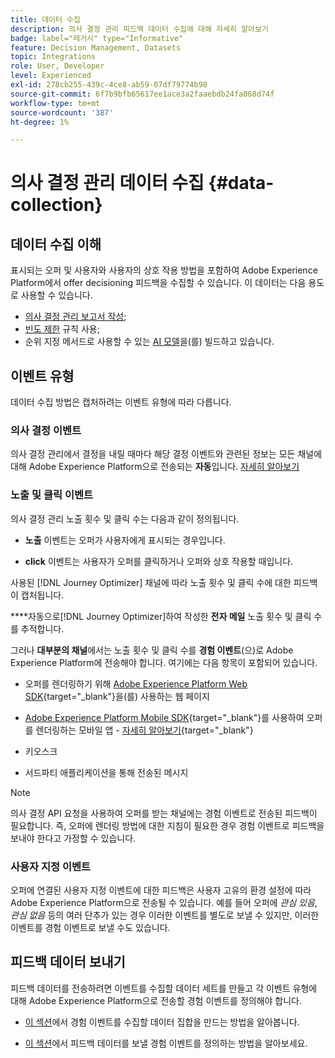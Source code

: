 ```yaml
---
title: 데이터 수집
description: 의사 결정 관리 피드백 데이터 수집에 대해 자세히 알아보기
badge: label="레거시" type="Informative"
feature: Decision Management, Datasets
topic: Integrations
role: User, Developer
level: Experienced
exl-id: 278cb255-439c-4ce8-ab59-07df79774b98
source-git-commit: 6f7b9bfb65617ee1ace3a2faaebdb24fa068d74f
workflow-type: tm+mt
source-wordcount: '387'
ht-degree: 1%

---
```


# 의사 결정 관리 데이터 수집 {#data-collection}

## 데이터 수집 이해

표시되는 오퍼 및 사용자와 사용자의 상호 작용 방법을 포함하여 Adobe Experience Platform에서 offer decisioning 피드백을 수집할 수 있습니다. 이 데이터는 다음 용도로 사용할 수 있습니다.

* [의사 결정 관리 보고서 작성](../reports/get-started-events.md);
* [빈도 제한](../offer-library/add-constraints.md#capping) 규칙 사용;
* 순위 지정 메서드로 사용할 수 있는 [AI 모델](../ranking/create-ranking-strategies.md)을(를) 빌드하고 있습니다.

## 이벤트 유형

데이터 수집 방법은 캡처하려는 이벤트 유형에 따라 다릅니다.

### 의사 결정 이벤트

의사 결정 관리에서 결정을 내릴 때마다 해당 결정 이벤트와 관련된 정보는 모든 채널에 대해 Adobe Experience Platform으로 전송되는 **자동**&#x200B;입니다. [자세히 알아보기](../reports/get-started-events.md)

### 노출 및 클릭 이벤트

의사 결정 관리 노출 횟수 및 클릭 수는 다음과 같이 정의됩니다.

* **노출** 이벤트는 오퍼가 사용자에게 표시되는 경우입니다.

* **click** 이벤트는 사용자가 오퍼를 클릭하거나 오퍼와 상호 작용할 때입니다.

사용된 [!DNL Journey Optimizer] 채널에 따라 노출 횟수 및 클릭 수에 대한 피드백이 캡처됩니다.

****&#x200B;자동으로[!DNL Journey Optimizer]하여 작성한 **전자 메일** 노출 횟수 및 클릭 수를 추적합니다.

그러나 **대부분의 채널**&#x200B;에서는 노출 횟수 및 클릭 수를 **경험 이벤트**(으)로 Adobe Experience Platform에 전송해야 합니다. 여기에는 다음 항목이 포함되어 있습니다.

* 오퍼를 렌더링하기 위해 [Adobe Experience Platform Web SDK](https://experienceleague.adobe.com/docs/experience-platform/edge/home.html){target="_blank"}을(를) 사용하는 웹 페이지

* [Adobe Experience Platform Mobile SDK](https://experienceleague.adobe.com/docs/platform-learn/data-collection/mobile-sdk/overview.html){target="_blank"}를 사용하여 오퍼를 렌더링하는 모바일 앱 - [자세히 알아보기](https://developer.adobe.com/client-sdks/documentation/adobe-journey-optimizer-decisioning/#ab-sj-tracking-servers){target="_blank"}
* 키오스크
* 서드파티 애플리케이션을 통해 전송된 메시지
  <!--Mobile push notifications authored by [!DNL Journey Optimizer] - [Learn more](https://developer.adobe.com/client-sdks/documentation/adobe-journey-optimizer/api-reference/#handlenotificationresponse){target="_blank"}-->

>[!NOTE]
>
>의사 결정 API 요청을 사용하여 오퍼를 받는 채널에는 경험 이벤트로 전송된 피드백이 필요합니다. 즉, 오퍼에 렌더링 방법에 대한 지침이 필요한 경우 경험 이벤트로 피드백을 보내야 한다고 가정할 수 있습니다.

### 사용자 지정 이벤트

오퍼에 연결된 사용자 지정 이벤트에 대한 피드백은 사용자 고유의 환경 설정에 따라 Adobe Experience Platform으로 전송될 수 있습니다. 예를 들어 오퍼에 *관심 있음*, *관심 없음* 등의 여러 단추가 있는 경우 이러한 이벤트를 별도로 보낼 수 있지만, 이러한 이벤트를 경험 이벤트로 보낼 수도 있습니다.

## 피드백 데이터 보내기

피드백 데이터를 전송하려면 이벤트를 수집할 데이터 세트를 만들고 각 이벤트 유형에 대해 Adobe Experience Platform으로 전송할 경험 이벤트를 정의해야 합니다.

* [이 섹션](create-dataset.md)에서 경험 이벤트를 수집할 데이터 집합을 만드는 방법을 알아봅니다.

* [이 섹션](schema-requirement.md)에서 피드백 데이터를 보낼 경험 이벤트를 정의하는 방법을 알아보세요.

